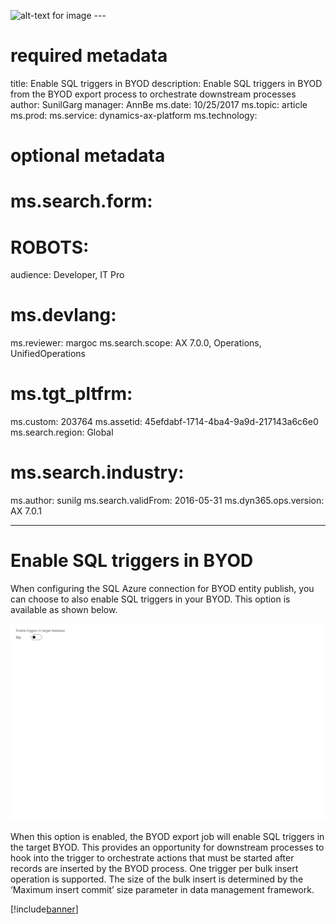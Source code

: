 ![alt-text for image](../images/Introduction.png) ---
# required metadata

title: Enable SQL triggers in BYOD
description: Enable SQL triggers in BYOD from the BYOD export process to orchestrate downstream processes
author: SunilGarg
manager: AnnBe
ms.date: 10/25/2017
ms.topic: article
ms.prod: 
ms.service: dynamics-ax-platform
ms.technology: 

# optional metadata

# ms.search.form: 
# ROBOTS: 
audience: Developer, IT Pro
# ms.devlang: 
ms.reviewer: margoc
ms.search.scope: AX 7.0.0, Operations, UnifiedOperations
# ms.tgt_pltfrm: 
ms.custom: 203764
ms.assetid: 45efdabf-1714-4ba4-9a9d-217143a6c6e0
ms.search.region: Global
# ms.search.industry: 
ms.author: sunilg
ms.search.validFrom: 2016-05-31
ms.dyn365.ops.version: AX 7.0.1

---

# Enable SQL triggers in BYOD

When configuring the SQL Azure connection for BYOD entity publish, you can choose to also enable SQL triggers in your BYOD. This option is available as shown below.

![Configure SQL trigger](./media/SQLTrigger.png) 

When this option is enabled, the BYOD export job will enable SQL triggers in the target BYOD. This provides an opportunity for downstream processes to hook into the trigger to orchestrate actions that must be started after records are inserted by the BYOD process. One trigger per bulk insert operation is supported. The size of the bulk insert is determined by the ‘Maximum insert commit’ size parameter in data management framework.

[!include[banner](../includes/banner.md)]

